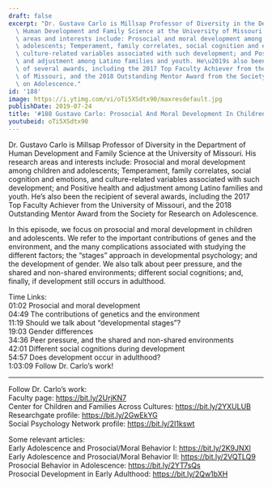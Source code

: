 ```yaml
---
draft: false
excerpt: "Dr. Gustavo Carlo is Millsap Professor of Diversity in the Department of\
  \ Human Development and Family Science at the University of Missouri. His research\
  \ areas and interests include: Prosocial and moral development among children and\
  \ adolescents; Temperament, family correlates, social cognition and emotions, and\
  \ culture-related variables associated with such development; and Positive health\
  \ and adjustment among Latino families and youth. He\u2019s also been the recipient\
  \ of several awards, including the 2017 Top Faculty Achiever from the University\
  \ of Missouri, and the 2018 Outstanding Mentor Award from the Society for Research\
  \ on Adolescence."
id: '188'
image: https://i.ytimg.com/vi/oTi5XSdtx90/maxresdefault.jpg
publishDate: 2019-07-24
title: '#188 Gustavo Carlo: Prosocial And Moral Development In Children And Adolescents'
youtubeid: oTi5XSdtx90
---
```

<div class="timelinks">

Dr. Gustavo Carlo is Millsap Professor of Diversity in the Department of Human Development and Family Science at the University of Missouri. His research areas and interests include: Prosocial and moral development among children and adolescents; Temperament, family correlates, social cognition and emotions, and culture-related variables associated with such development; and Positive health and adjustment among Latino families and youth. He’s also been the recipient of several awards, including the 2017 Top Faculty Achiever from the University of Missouri, and the 2018 Outstanding Mentor Award from the Society for Research on Adolescence.

In this episode, we focus on prosocial and moral development in children and adolescents. We refer to the important contributions of genes and the environment, and the many complications associated with studying the different factors; the “stages” approach in developmental psychology; and the development of gender. We also talk about peer pressure, and the shared and non-shared environments; different social cognitions; and, finally, if development still occurs in adulthood.

Time Links:  
<time>01:02</time> Prosocial and moral development  
<time>04:49</time> The contributions of genetics and the environment   
<time>11:19</time> Should we talk about “developmental stages”?                                                  
<time>19:03</time> Gender differences                                             
<time>34:36</time> Peer pressure, and the shared and non-shared environments                                                         
<time>42:01</time> Different social cognitions during development  
<time>54:57</time> Does development occur in adulthood?             
<time>1:03:09</time> Follow Dr. Carlo’s work!

---

Follow Dr. Carlo’s work:  
Faculty page: https://bit.ly/2UrjKN7  
Center for Children and Families Across Cultures: https://bit.ly/2YXULUB  
Researchgate profile: https://bit.ly/2GwEkYG  
Social Psychology Network profile: https://bit.ly/2I1kswt

Some relevant articles:  
Early Adolescence and Prosocial/Moral Behavior I: https://bit.ly/2K9JNXI  
Early Adolescence and Prosocial/Moral Behavior II: https://bit.ly/2VQTLQ9  
Prosocial Behavior in Adolescence: https://bit.ly/2YT7sQs  
Prosocial Development in Early Adulthood: https://bit.ly/2Qw1bXH
</div>

